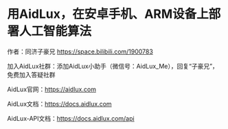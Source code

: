 # 用AidLux，在安卓手机、ARM设备上部署人工智能算法

作者：同济子豪兄 https://space.bilibili.com/1900783

加入AidLux社群：添加AidLux小助手（微信号：AidLux_Me），回复“子豪兄”，免费加入答疑社群

AidLux官网：https://aidlux.com

AidLux文档：https://docs.aidlux.com

AidLux-API文档：https://docs.aidlux.com/api
